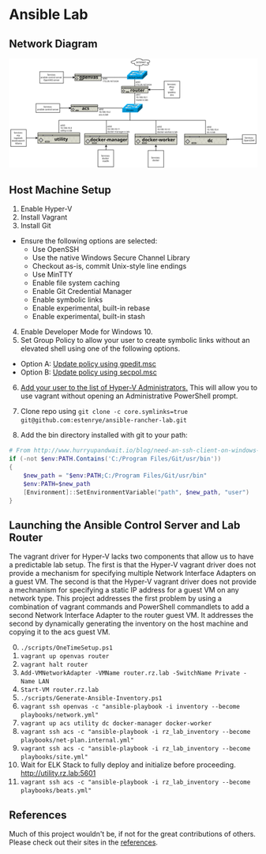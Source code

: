 # Ansible Lab

## Network Diagram

![ansible rancher lab network diagram](.imgs/network_diagrams/network.svg)

## Host Machine Setup

1. Enable Hyper-V
2. Install Vagrant
3. Install Git

  - Ensure the following options are selected:
    - Use OpenSSH
    - Use the native Windows Secure Channel Library
    - Checkout as-is, commit Unix-style line endings
    - Use MinTTY
    - Enable file system caching
    - Enable Git Credential Manager
    - Enable symbolic links
    - Enable experimental, built-in rebase
    - Enable experimental, built-in stash

4. Enable Developer Mode for Windows 10.
5. Set Group Policy to allow your user to create symbolic links without an elevated shell using one of the following options.

  - Option A: [Update policy using gpedit.msc](.docs/gpedit-symbolic-links.md)
  - Option B: [Update policy using secpol.msc](.docs/secpol-symbolic-links.md)

6. [Add your user to the list of Hyper-V Administrators.](.docs/hyperv-administrators-group.md)  This will allow you to use vagrant without opening an Administrative PowerShell prompt.

7. Clone repo using `git clone -c core.symlinks=true git@github.com:estenrye/ansible-rancher-lab.git`
8. Add the bin directory installed with git to your path:

```powershell
# From http://www.hurryupandwait.io/blog/need-an-ssh-client-on-windows-dont-use-putty-or-cygwinuse-git
if (-not $env:PATH.Contains('C:/Program Files/Git/usr/bin'))
{
    $new_path = "$env:PATH;C:/Program Files/Git/usr/bin"
    $env:PATH=$new_path
    [Environment]::SetEnvironmentVariable("path", $new_path, "user")
}
```

## Launching the Ansible Control Server and Lab Router

The vagrant driver for Hyper-V lacks two components that allow us to have a predictable lab setup.  The first is that the Hyper-V vagrant driver does not provide a mechanism for specifying multiple Network Interface Adapters on a guest VM.  The second is that the Hyper-V vagrant driver does not provide a mechnanism for specifying a static IP address for a guest VM on any network type.  This project addresses the first problem by using a combination of vagrant commands and PowerShell commandlets to add a second Network Interface Adapter to the router guest VM.  It addresses the second by dynamically generating the inventory on the host machine and copying it to the acs guest VM.

0. `./scripts/OneTimeSetup.ps1`
1. `vagrant up openvas router`
2. `vagrant halt router`
3. `Add-VMNetworkAdapter -VMName router.rz.lab -SwitchName Private -Name LAN`
4. `Start-VM router.rz.lab`
5. `./scripts/Generate-Ansible-Inventory.ps1`
6. `vagrant ssh openvas -c "ansible-playbook -i inventory --become playbooks/network.yml"`
7. `vagrant up acs utility dc docker-manager docker-worker`
8. `vagrant ssh acs -c "ansible-playbook -i rz_lab_inventory --become playbooks/net-plan.internal.yml"`
9. `vagrant ssh acs -c "ansible-playbook -i rz_lab_inventory --become playbooks/site.yml"`
10. Wait for ELK Stack to fully deploy and initialize before proceeding.  http://utility.rz.lab:5601
11. `vagrant ssh acs -c "ansible-playbook -i rz_lab_inventory --become playbooks/beats.yml"`

## References

Much of this project wouldn't be, if not for the great contributions of others.  Please check out their sites in the [references](.docs/references.md).
